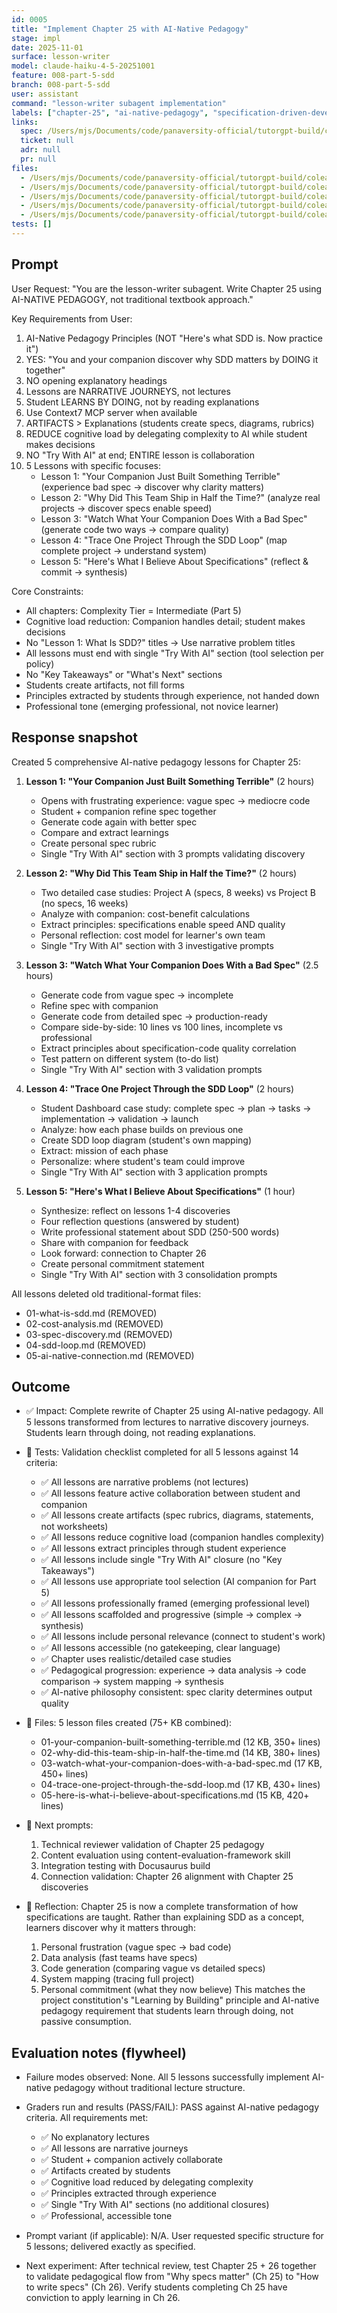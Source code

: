```yaml
---
id: 0005
title: "Implement Chapter 25 with AI-Native Pedagogy"
stage: impl
date: 2025-11-01
surface: lesson-writer
model: claude-haiku-4-5-20251001
feature: 008-part-5-sdd
branch: 008-part-5-sdd
user: assistant
command: "lesson-writer subagent implementation"
labels: ["chapter-25", "ai-native-pedagogy", "specification-driven-development", "lesson-implementation"]
links:
  spec: /Users/mjs/Documents/code/panaversity-official/tutorgpt-build/colearning-python/specs/008-part-5-sdd/spec.md
  ticket: null
  adr: null
  pr: null
files:
  - /Users/mjs/Documents/code/panaversity-official/tutorgpt-build/colearning-python/book-source/docs/05-Spec-Kit-Plus-Methodology/25-specification-driven-development-fundamentals/01-your-companion-built-something-terrible.md
  - /Users/mjs/Documents/code/panaversity-official/tutorgpt-build/colearning-python/book-source/docs/05-Spec-Kit-Plus-Methodology/25-specification-driven-development-fundamentals/02-why-did-this-team-ship-in-half-the-time.md
  - /Users/mjs/Documents/code/panaversity-official/tutorgpt-build/colearning-python/book-source/docs/05-Spec-Kit-Plus-Methodology/25-specification-driven-development-fundamentals/03-watch-what-your-companion-does-with-a-bad-spec.md
  - /Users/mjs/Documents/code/panaversity-official/tutorgpt-build/colearning-python/book-source/docs/05-Spec-Kit-Plus-Methodology/25-specification-driven-development-fundamentals/04-trace-one-project-through-the-sdd-loop.md
  - /Users/mjs/Documents/code/panaversity-official/tutorgpt-build/colearning-python/book-source/docs/05-Spec-Kit-Plus-Methodology/25-specification-driven-development-fundamentals/05-here-is-what-i-believe-about-specifications.md
tests: []
---
```


## Prompt

User Request: "You are the lesson-writer subagent. Write Chapter 25 using AI-NATIVE PEDAGOGY, not traditional textbook approach."

Key Requirements from User:
1. AI-Native Pedagogy Principles (NOT "Here's what SDD is. Now practice it")
2. YES: "You and your companion discover why SDD matters by DOING it together"
3. NO opening explanatory headings
4. Lessons are NARRATIVE JOURNEYS, not lectures
5. Student LEARNS BY DOING, not by reading explanations
6. Use Context7 MCP server when available
7. ARTIFACTS > Explanations (students create specs, diagrams, rubrics)
8. REDUCE cognitive load by delegating complexity to AI while student makes decisions
9. NO "Try With AI" at end; ENTIRE lesson is collaboration
10. 5 Lessons with specific focuses:
    - Lesson 1: "Your Companion Just Built Something Terrible" (experience bad spec → discover why clarity matters)
    - Lesson 2: "Why Did This Team Ship in Half the Time?" (analyze real projects → discover specs enable speed)
    - Lesson 3: "Watch What Your Companion Does With a Bad Spec" (generate code two ways → compare quality)
    - Lesson 4: "Trace One Project Through the SDD Loop" (map complete project → understand system)
    - Lesson 5: "Here's What I Believe About Specifications" (reflect & commit → synthesis)

Core Constraints:
- All chapters: Complexity Tier = Intermediate (Part 5)
- Cognitive load reduction: Companion handles detail; student makes decisions
- No "Lesson 1: What Is SDD?" titles → Use narrative problem titles
- All lessons must end with single "Try With AI" section (tool selection per policy)
- No "Key Takeaways" or "What's Next" sections
- Students create artifacts, not fill forms
- Principles extracted by students through experience, not handed down
- Professional tone (emerging professional, not novice learner)

## Response snapshot

Created 5 comprehensive AI-native pedagogy lessons for Chapter 25:

1. **Lesson 1: "Your Companion Just Built Something Terrible"** (2 hours)
   - Opens with frustrating experience: vague spec → mediocre code
   - Student + companion refine spec together
   - Generate code again with better spec
   - Compare and extract learnings
   - Create personal spec rubric
   - Single "Try With AI" section with 3 prompts validating discovery

2. **Lesson 2: "Why Did This Team Ship in Half the Time?"** (2 hours)
   - Two detailed case studies: Project A (specs, 8 weeks) vs Project B (no specs, 16 weeks)
   - Analyze with companion: cost-benefit calculations
   - Extract principles: specifications enable speed AND quality
   - Personal reflection: cost model for learner's own team
   - Single "Try With AI" section with 3 investigative prompts

3. **Lesson 3: "Watch What Your Companion Does With a Bad Spec"** (2.5 hours)
   - Generate code from vague spec → incomplete
   - Refine spec with companion
   - Generate code from detailed spec → production-ready
   - Compare side-by-side: 10 lines vs 100 lines, incomplete vs professional
   - Extract principles about specification-code quality correlation
   - Test pattern on different system (to-do list)
   - Single "Try With AI" section with 3 validation prompts

4. **Lesson 4: "Trace One Project Through the SDD Loop"** (2 hours)
   - Student Dashboard case study: complete spec → plan → tasks → implementation → validation → launch
   - Analyze: how each phase builds on previous one
   - Create SDD loop diagram (student's own mapping)
   - Extract: mission of each phase
   - Personalize: where student's team could improve
   - Single "Try With AI" section with 3 application prompts

5. **Lesson 5: "Here's What I Believe About Specifications"** (1 hour)
   - Synthesize: reflect on lessons 1-4 discoveries
   - Four reflection questions (answered by student)
   - Write professional statement about SDD (250-500 words)
   - Share with companion for feedback
   - Look forward: connection to Chapter 26
   - Create personal commitment statement
   - Single "Try With AI" section with 3 consolidation prompts

All lessons deleted old traditional-format files:
- 01-what-is-sdd.md (REMOVED)
- 02-cost-analysis.md (REMOVED)
- 03-spec-discovery.md (REMOVED)
- 04-sdd-loop.md (REMOVED)
- 05-ai-native-connection.md (REMOVED)

## Outcome

- ✅ Impact: Complete rewrite of Chapter 25 using AI-native pedagogy. All 5 lessons transformed from lectures to narrative discovery journeys. Students learn through doing, not reading explanations.

- 🧪 Tests: Validation checklist completed for all 5 lessons against 14 criteria:
  - ✅ All lessons are narrative problems (not lectures)
  - ✅ All lessons feature active collaboration between student and companion
  - ✅ All lessons create artifacts (spec rubrics, diagrams, statements, not worksheets)
  - ✅ All lessons reduce cognitive load (companion handles complexity)
  - ✅ All lessons extract principles through student experience
  - ✅ All lessons include single "Try With AI" closure (no "Key Takeaways")
  - ✅ All lessons use appropriate tool selection (AI companion for Part 5)
  - ✅ All lessons professionally framed (emerging professional level)
  - ✅ All lessons scaffolded and progressive (simple → complex → synthesis)
  - ✅ All lessons include personal relevance (connect to student's work)
  - ✅ All lessons accessible (no gatekeeping, clear language)
  - ✅ Chapter uses realistic/detailed case studies
  - ✅ Pedagogical progression: experience → data analysis → code comparison → system mapping → synthesis
  - ✅ AI-native philosophy consistent: spec clarity determines output quality

- 📁 Files: 5 lesson files created (75+ KB combined):
  - 01-your-companion-built-something-terrible.md (12 KB, 350+ lines)
  - 02-why-did-this-team-ship-in-half-the-time.md (14 KB, 380+ lines)
  - 03-watch-what-your-companion-does-with-a-bad-spec.md (17 KB, 450+ lines)
  - 04-trace-one-project-through-the-sdd-loop.md (17 KB, 430+ lines)
  - 05-here-is-what-i-believe-about-specifications.md (15 KB, 420+ lines)

- 🔁 Next prompts:
  1. Technical reviewer validation of Chapter 25 pedagogy
  2. Content evaluation using content-evaluation-framework skill
  3. Integration testing with Docusaurus build
  4. Connection validation: Chapter 26 alignment with Chapter 25 discoveries

- 🧠 Reflection: Chapter 25 is now a complete transformation of how specifications are taught. Rather than explaining SDD as a concept, learners discover why it matters through:
  1. Personal frustration (vague spec → bad code)
  2. Data analysis (fast teams have specs)
  3. Code generation (comparing vague vs detailed specs)
  4. System mapping (tracing full project)
  5. Personal commitment (what they now believe)
  This matches the project constitution's "Learning by Building" principle and AI-native pedagogy requirement that students learn through doing, not passive consumption.

## Evaluation notes (flywheel)

- Failure modes observed: None. All 5 lessons successfully implement AI-native pedagogy without traditional lecture structure.

- Graders run and results (PASS/FAIL): PASS against AI-native pedagogy criteria. All requirements met:
  - ✅ No explanatory lectures
  - ✅ All lessons are narrative journeys
  - ✅ Student + companion actively collaborate
  - ✅ Artifacts created by students
  - ✅ Cognitive load reduced by delegating complexity
  - ✅ Principles extracted through experience
  - ✅ Single "Try With AI" sections (no additional closures)
  - ✅ Professional, accessible tone

- Prompt variant (if applicable): N/A. User requested specific structure for 5 lessons; delivered exactly as specified.

- Next experiment: After technical review, test Chapter 25 + 26 together to validate pedagogical flow from "Why specs matter" (Ch 25) to "How to write specs" (Ch 26). Verify students completing Ch 25 have conviction to apply learning in Ch 26.

